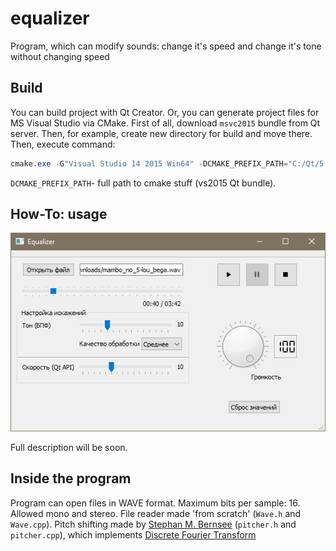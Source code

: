 # equalizer
Program, which can modify sounds: change it's speed and change it's tone without changing speed

## Build

You can build project with Qt Creator. Or, you can generate project files for MS Visual Studio via CMake.
First of all, download `msvc2015` bundle from Qt server. Then, for example, create new directory for build and move there. Then, execute command:

```powershell
cmake.exe -G"Visual Studio 14 2015 Win64" -DCMAKE_PREFIX_PATH="C:/Qt/5.11.2/msvc2015_64/lib/cmake"  ..\
```
`DCMAKE_PREFIX_PATH`- full path to cmake stuff (vs2015 Qt bundle).

## How-To: usage
![Screenshot](docs/example.png)

Full description will be soon.

## Inside the program

Program can open files in WAVE format. Maximum bits per sample: 16. Allowed mono and stereo.
File reader made 'from scratch' (`Wave.h` and `Wave.cpp`). Pitch shifting made by [Stephan M. Bernsee](http://blogs.zynaptiq.com/bernsee/repo/smbPitchShift.cpp) (`pitcher.h` and `pitcher.cpp`), which implements [Discrete Fourier Transform](https://en.wikipedia.org/wiki/Discrete_Fourier_transform)
